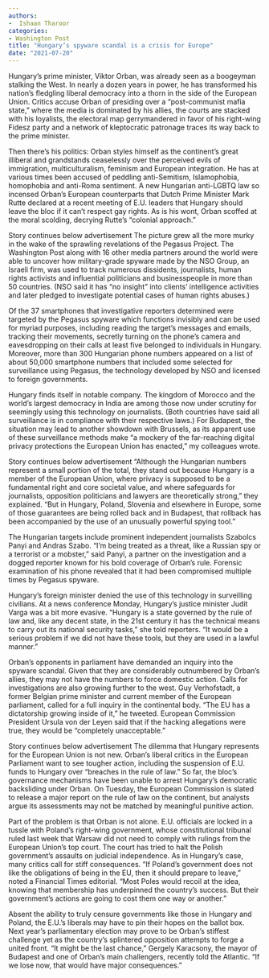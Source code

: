 ```yaml
---
authors:
-  Ishaan Tharoor
categories:
- Washington Post
title: "Hungary’s spyware scandal is a crisis for Europe"
date: "2021-07-20"
---
```




Hungary’s prime minister, Viktor Orban, was already seen as a boogeyman stalking the West. In nearly a dozen years in power, he has transformed his nation’s fledgling liberal democracy into a thorn in the side of the European Union. Critics accuse Orban of presiding over a “post-communist mafia state,” where the media is dominated by his allies, the courts are stacked with his loyalists, the electoral map gerrymandered in favor of his right-wing Fidesz party and a network of kleptocratic patronage traces its way back to the prime minister.

Then there’s his politics: Orban styles himself as the continent’s great illiberal and grandstands ceaselessly over the perceived evils of immigration, multiculturalism, feminism and European integration. He has at various times been accused of peddling anti-Semitism, Islamophobia, homophobia and anti-Roma sentiment. A new Hungarian anti-LGBTQ law so incensed Orban’s European counterparts that Dutch Prime Minister Mark Rutte declared at a recent meeting of E.U. leaders that Hungary should leave the bloc if it can’t respect gay rights. As is his wont, Orban scoffed at the moral scolding, decrying Rutte’s “colonial approach.”

Story continues below advertisement
The picture grew all the more murky in the wake of the sprawling revelations of the Pegasus Project. The Washington Post along with 16 other media partners around the world were able to uncover how military-grade spyware made by the NSO Group, an Israeli firm, was used to track numerous dissidents, journalists, human rights activists and influential politicians and businesspeople in more than 50 countries. (NSO said it has “no insight” into clients’ intelligence activities and later pledged to investigate potential cases of human rights abuses.)

Of the 37 smartphones that investigative reporters determined were targeted by the Pegasus spyware  which functions invisibly and can be used for myriad purposes, including reading the target’s messages and emails, tracking their movements, secretly turning on the phone’s camera and eavesdropping on their calls  at least five belonged to individuals in Hungary. Moreover, more than 300 Hungarian phone numbers appeared on a list of about 50,000 smartphone numbers that included some selected for surveillance using Pegasus, the technology developed by NSO and licensed to foreign governments.

Hungary finds itself in notable company. The kingdom of Morocco and the world’s largest democracy in India are among those now under scrutiny for seemingly using this technology on journalists. (Both countries have said all surveillance is in compliance with their respective laws.) For Budapest, the situation may lead to another showdown with Brussels, as its apparent use of these surveillance methods make “a mockery of the far-reaching digital privacy protections the European Union has enacted,” my colleagues wrote.

Story continues below advertisement
“Although the Hungarian numbers represent a small portion of the total, they stand out because Hungary is a member of the European Union, where privacy is supposed to be a fundamental right and core societal value, and where safeguards for journalists, opposition politicians and lawyers are theoretically strong,” they explained. “But in Hungary, Poland, Slovenia and elsewhere in Europe, some of those guarantees are being rolled back  and in Budapest, that rollback has been accompanied by the use of an unusually powerful spying tool.”

The Hungarian targets include prominent independent journalists Szabolcs Panyi and Andras Szabo. “I’m being treated as a threat, like a Russian spy or a terrorist or a mobster,” said Panyi, a partner on the investigation and a dogged reporter known for his bold coverage of Orban’s rule. Forensic examination of his phone revealed that it had been compromised multiple times by Pegasus spyware.

Hungary’s foreign minister denied the use of this technology in surveilling civilians. At a news conference Monday, Hungary’s justice minister Judit Varga was a bit more evasive. “Hungary is a state governed by the rule of law and, like any decent state, in the 21st century it has the technical means to carry out its national security tasks,” she told reporters. “It would be a serious problem if we did not have these tools, but they are used in a lawful manner.”

Orban’s opponents in parliament have demanded an inquiry into the spyware scandal. Given that they are considerably outnumbered by Orban’s allies, they may not have the numbers to force domestic action. Calls for investigations are also growing further to the west. Guy Verhofstadt, a former Belgian prime minister and current member of the European parliament, called for a full inquiry in the continental body. “The EU has a dictatorship growing inside of it,” he tweeted. European Commission President Ursula von der Leyen said that if the hacking allegations were true, they would be “completely unacceptable.”

Story continues below advertisement
The dilemma that Hungary represents for the European Union is not new. Orban’s liberal critics in the European Parliament want to see tougher action, including the suspension of E.U. funds to Hungary over “breaches in the rule of law.” So far, the bloc’s governance mechanisms have been unable to arrest Hungary’s democratic backsliding under Orban. On Tuesday, the European Commission is slated to release a major report on the rule of law on the continent, but analysts argue its assessments may not be matched by meaningful punitive action.

Part of the problem is that Orban is not alone. E.U. officials are locked in a tussle with Poland’s right-wing government, whose constitutional tribunal ruled last week that Warsaw did not need to comply with rulings from the European Union’s top court. The court has tried to halt the Polish government’s assaults on judicial independence. As in Hungary’s case, many critics call for stiff consequences. “If Poland’s government does not like the obligations of being in the EU, then it should prepare to leave,” noted a Financial Times editorial. “Most Poles would recoil at the idea, knowing that membership has underpinned the country’s success. But their government’s actions are going to cost them one way or another.”

Absent the ability to truly censure governments like those in Hungary and Poland, the E.U.’s liberals may have to pin their hopes on the ballot box. Next year’s parliamentary election may prove to be Orban’s stiffest challenge yet as the country’s splintered opposition attempts to forge a united front. “It might be the last chance,” Gergely Karacsony, the mayor of Budapest and one of Orban’s main challengers, recently told the Atlantic. “If we lose now, that would have major consequences.”
